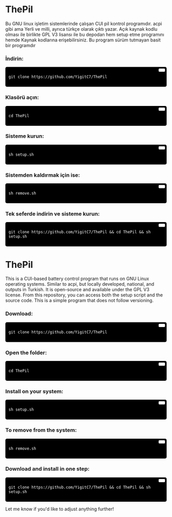 # ThePil

Bu GNU linux işletim sistemlerinde çalışan CUI pil kontrol programıdır.
acpi gibi ama Yerli ve milli, ayrıca türkçe olarak çıktı yazar.
Açık kaynak kodlu olması ile birlikte GPL V3 lisansı ile bu depodan hem setup etme programını hemde Kaynak kodlarına erişebilirsiniz. Bu program sürüm tutmayan basit bir programdır

### İndirin:
<div style="background-color:#000; color:#fff; padding:10px; border-radius:5px; position:relative;">
  <button style="position:absolute; top:5px; right:5px; background-color:#fff; border:none; color:#000; padding:5px 10px; border-radius:3px;" onclick="navigator.clipboard.writeText('git clone https://github.com/YigitC7/ThePil')"></button>
  <pre><code>git clone https://github.com/YigitC7/ThePil</code></pre>
</div>

### Klasörü açın:
<div style="background-color:#000; color:#fff; padding:10px; border-radius:5px; position:relative;">
  <button style="position:absolute; top:5px; right:5px; background-color:#fff; border:none; color:#000; padding:5px 10px; border-radius:3px;" onclick="navigator.clipboard.writeText('cd ThePil')"></button>
  <pre><code>cd ThePil</code></pre>
</div>

### Sisteme kurun:
<div style="background-color:#000; color:#fff; padding:10px; border-radius:5px; position:relative;">
  <button style="position:absolute; top:5px; right:5px; background-color:#fff; border:none; color:#000; padding:5px 10px; border-radius:3px;" onclick="navigator.clipboard.writeText('sh setup.sh')"></button>
  <pre><code>sh setup.sh</code></pre>
</div>

### Sistemden kaldırmak için ise:
<div style="background-color:#000; color:#fff; padding:10px; border-radius:5px; position:relative;">
  <button style="position:absolute; top:5px; right:5px; background-color:#fff; border:none; color:#000; padding:5px 10px; border-radius:3px;" onclick="navigator.clipboard.writeText('sh remove.sh')"></button>
  <pre><code>sh remove.sh</code></pre>
</div>


### Tek seferde indirin ve sisteme kurun:
<div style="background-color:#000; color:#fff; padding:10px; border-radius:5px; position:relative;">
  <button style="position:absolute; top:5px; right:5px; background-color:#fff; border:none; color:#000; padding:5px 10px; border-radius:3px;" onclick="navigator.clipboard.writeText('git clone https://github.com/YigitC7/ThePil && cd ThePil && sh setup.sh')"></button>
  <pre><code>git clone https://github.com/YigitC7/ThePil && cd ThePil && sh setup.sh</code></pre>
</div>

# ThePil

This is a CUI-based battery control program that runs on GNU Linux operating systems.
Similar to acpi, but locally developed, national, and outputs in Turkish.
It is open-source and available under the GPL V3 license. From this repository, you can access both the setup script and the source code. This is a simple program that does not follow versioning.

### Download:
<div style="background-color:#000; color:#fff; padding:10px; border-radius:5px; position:relative;"> <button style="position:absolute; top:5px; right:5px; background-color:#fff; border:none; color:#000; padding:5px 10px; border-radius:3px;" onclick="navigator.clipboard.writeText('git clone https://github.com/YigitC7/ThePil')"></button> <pre><code>git clone https://github.com/YigitC7/ThePil</code></pre> </div>

### Open the folder:
<div style="background-color:#000; color:#fff; padding:10px; border-radius:5px; position:relative;"> <button style="position:absolute; top:5px; right:5px; background-color:#fff; border:none; color:#000; padding:5px 10px; border-radius:3px;" onclick="navigator.clipboard.writeText('cd ThePil')"></button> <pre><code>cd ThePil</code></pre> </div>

### Install on your system:
<div style="background-color:#000; color:#fff; padding:10px; border-radius:5px; position:relative;"> <button style="position:absolute; top:5px; right:5px; background-color:#fff; border:none; color:#000; padding:5px 10px; border-radius:3px;" onclick="navigator.clipboard.writeText('sh setup.sh')"></button> <pre><code>sh setup.sh</code></pre> </div>

### To remove from the system:
<div style="background-color:#000; color:#fff; padding:10px; border-radius:5px; position:relative;"> <button style="position:absolute; top:5px; right:5px; background-color:#fff; border:none; color:#000; padding:5px 10px; border-radius:3px;" onclick="navigator.clipboard.writeText('sh remove.sh')"></button> <pre><code>sh remove.sh</code></pre> </div>

### Download and install in one step:
<div style="background-color:#000; color:#fff; padding:10px; border-radius:5px; position:relative;"> <button style="position:absolute; top:5px; right:5px; background-color:#fff; border:none; color:#000; padding:5px 10px; border-radius:3px;" onclick="navigator.clipboard.writeText('git clone https://github.com/YigitC7/ThePil && cd ThePil && sh setup.sh')"></button> <pre><code>git clone https://github.com/YigitC7/ThePil && cd ThePil && sh setup.sh</code></pre> </div>

Let me know if you'd like to adjust anything further!


